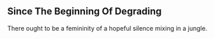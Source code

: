 Since The Beginning Of Degrading
--------------------------------
There ought to be a femininity of a hopeful silence mixing in a jungle.  
